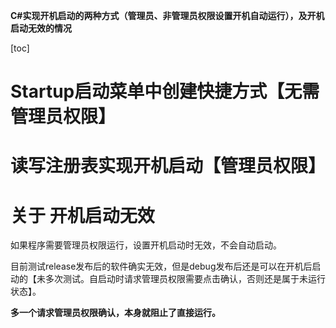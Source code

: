 **C#实现开机启动的两种方式（管理员、非管理员权限设置开机自动运行），及开机启动无效的情况**

[toc]

# Startup启动菜单中创建快捷方式【无需管理员权限】



# 读写注册表实现开机启动【管理员权限】

# 关于 开机启动无效

如果程序需要管理员权限运行，设置开机启动时无效，不会自动启动。

目前测试release发布后的软件确实无效，但是debug发布后还是可以在开机后启动的【未多次测试。自启动时请求管理员权限需要点击确认，否则还是属于未运行状态】。

**多一个请求管理员权限确认，本身就阻止了直接运行。**

